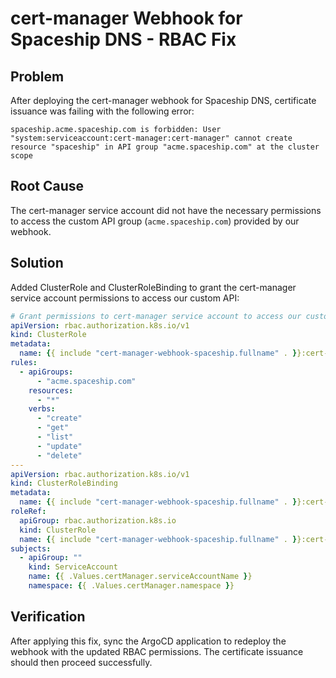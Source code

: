 # cert-manager Webhook for Spaceship DNS - RBAC Fix

## Problem

After deploying the cert-manager webhook for Spaceship DNS, certificate issuance was failing with the following error:

```
spaceship.acme.spaceship.com is forbidden: User "system:serviceaccount:cert-manager:cert-manager" cannot create resource "spaceship" in API group "acme.spaceship.com" at the cluster scope
```

## Root Cause

The cert-manager service account did not have the necessary permissions to access the custom API group (`acme.spaceship.com`) provided by our webhook.

## Solution

Added ClusterRole and ClusterRoleBinding to grant the cert-manager service account permissions to access our custom API:

```yaml
# Grant permissions to cert-manager service account to access our custom API
apiVersion: rbac.authorization.k8s.io/v1
kind: ClusterRole
metadata:
  name: {{ include "cert-manager-webhook-spaceship.fullname" . }}:cert-manager-access
rules:
  - apiGroups:
      - "acme.spaceship.com"
    resources:
      - "*"
    verbs:
      - "create"
      - "get"
      - "list"
      - "update"
      - "delete"
---
apiVersion: rbac.authorization.k8s.io/v1
kind: ClusterRoleBinding
metadata:
  name: {{ include "cert-manager-webhook-spaceship.fullname" . }}:cert-manager-access
roleRef:
  apiGroup: rbac.authorization.k8s.io
  kind: ClusterRole
  name: {{ include "cert-manager-webhook-spaceship.fullname" . }}:cert-manager-access
subjects:
  - apiGroup: ""
    kind: ServiceAccount
    name: {{ .Values.certManager.serviceAccountName }}
    namespace: {{ .Values.certManager.namespace }}
```

## Verification

After applying this fix, sync the ArgoCD application to redeploy the webhook with the updated RBAC permissions. The certificate issuance should then proceed successfully.